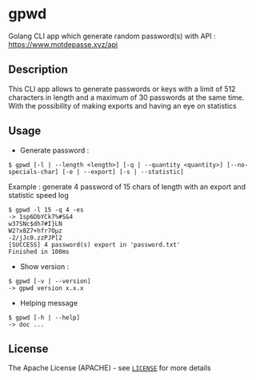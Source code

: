 # gpwd

Golang CLI app which generate random password(s) with API :
<https://www.motdepasse.xyz/api>

## Description

This CLI app allows to generate passwords or keys with a limit of 512 characters in length and a maximum of 30 passwords at the same time. With the possibility of making exports and having an eye on statistics

## Usage

- Generate password :

```
$ gpwd [-l | --length <length>] [-q | --quantity <quantity>] [--no-specials-char] [-e | --export] [-s | --statistic]
```
Example : generate 4 password of 15 chars of length with an export and statistic speed log
```
$ gpwd -l 15 -q 4 -es
-> 1sp6DbYCk7%#S&4
w37SNc$dh7#I}LN
W2?x8Z7+hfr7Oµz
-2/jJc0.zzPJP[2
[SUCCESS] 4 password(s) export in 'password.txt'
Finished in 100ms
```

- Show version :

```
$ gpwd [-v | --version]
-> gpwd version x.x.x
```

- Helping message

```
$ gpwd [-h | --help]
-> doc ...
```

## License

The Apache License (APACHE) - see [`LICENSE`](./LICENSE) for more details
